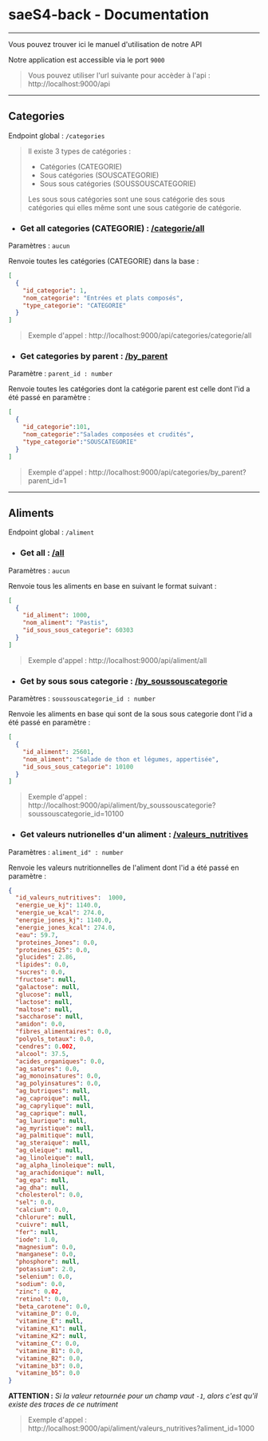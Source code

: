 # saeS4-back - Documentation

---

Vous pouvez trouver ici le manuel d'utilisation de notre API 

Notre application est accessible via le port `9000`
> Vous pouvez utiliser l'url suivante pour accèder à l'api :
> http://localhost:9000/api

---
## Categories

Endpoint global : `/categories`

> Il existe 3 types de catégories : 
> - Catégories (CATEGORIE)
> - Sous catégories (SOUSCATEGORIE)
> - Sous sous catégories (SOUSSOUSCATEGORIE)
> 
> Les sous sous catégories sont une sous catégorie des sous catégories qui elles 
> même sont une sous catégorie de catégorie.


- ### Get all categories (CATEGORIE) : [/categorie/all](http://localhost:9000/api/categories/categorie/all)

Paramètres : `aucun`

Renvoie toutes les catégories (CATEGORIE) dans la base :
```json
[
  {
    "id_categorie": 1,
    "nom_categorie": "Entrées et plats composés",
    "type_categorie": "CATEGORIE"
  }
]
```
> Exemple d'appel : http://localhost:9000/api/categories/categorie/all


- ### Get categories by parent : [/by_parent](http://localhost:9000/api/categories/by_parent?parent_id=1)

Paramètre : `parent_id : number`

Renvoie toutes les catégories dont la catégorie parent est celle dont l'id a été passé en paramètre :
```json
[
  {
    "id_categorie":101,
    "nom_categorie":"Salades composées et crudités",
    "type_categorie":"SOUSCATEGORIE"
  }
]
```
> Exemple d'appel : http://localhost:9000/api/categories/by_parent?parent_id=1


---
## Aliments

Endpoint global : `/aliment`


- ### **Get all :** [/all](http://localhost:9000/api/aliment/all)

Paramètres : `aucun`

Renvoie tous les aliments en base en suivant le format suivant :
```json
[
  {
    "id_aliment": 1000,
    "nom_aliment": "Pastis",
    "id_sous_sous_categorie": 60303
  }
]
```
> Exemple d'appel : http://localhost:9000/api/aliment/all


- ### **Get by sous sous categorie :** [/by_soussouscategorie](http://localhost:9000/api/aliment/by_soussouscategorie?soussouscategorie_id=10100)

Paramètres : `soussouscategorie_id : number`

Renvoie les aliments en base qui sont de la sous sous categorie dont l'id a été passé en paramètre :
```json
[
  {
    "id_aliment": 25601,
    "nom_aliment": "Salade de thon et légumes, appertisée",
    "id_sous_sous_categorie": 10100
  }
]
```
> Exemple d'appel : http://localhost:9000/api/aliment/by_soussouscategorie?soussouscategorie_id=10100


- ### **Get valeurs nutrionelles d'un aliment :** [/valeurs_nutritives](http://localhost:9000/api/aliment/valeurs_nutritives?aliment_id=1000)

Paramètres : `aliment_id" : number`

Renvoie les valeurs nutritionnelles de l'aliment dont l'id a été passé en paramètre :

```json
{
  "id_valeurs_nutritives":  1000,
  "energie_ue_kj": 1140.0,
  "energie_ue_kcal": 274.0,
  "energie_jones_kj": 1140.0,
  "energie_jones_kcal": 274.0,
  "eau": 59.7,
  "proteines_Jones": 0.0,
  "proteines_625": 0.0,
  "glucides": 2.86,
  "lipides": 0.0,
  "sucres": 0.0,
  "fructose": null,
  "galactose": null,
  "glucose": null,
  "lactose": null,
  "maltose": null,
  "saccharose": null,
  "amidon": 0.0,
  "fibres_alimentaires": 0.0,
  "polyols_totaux": 0.0,
  "cendres": 0.002,
  "alcool": 37.5,
  "acides_organiques": 0.0,
  "ag_satures": 0.0,
  "ag_monoinsatures": 0.0,
  "ag_polyinsatures": 0.0,
  "ag_butriques": null,
  "ag_caproique": null,
  "ag_caprylique": null,
  "ag_caprique": null,
  "ag_laurique": null,
  "ag_myristique": null,
  "ag_palmitique": null,
  "ag_steraique": null,
  "ag_oleique": null,
  "ag_linoleique": null,
  "ag_alpha_linoleique": null,
  "ag_arachidonique": null,
  "ag_epa": null,
  "ag_dha": null,
  "cholesterol": 0.0,
  "sel": 0.0,
  "calcium": 0.0,
  "chlorure": null,
  "cuivre": null,
  "fer": null,
  "iode": 1.0,
  "magnesium": 0.0,
  "manganese": 0.0,
  "phosphore": null,
  "potassium": 2.0,
  "selenium": 0.0,
  "sodium": 0.0,
  "zinc": 0.02,
  "retinol": 0.0,
  "beta_carotene": 0.0,
  "vitamine_D": 0.0,
  "vitamine_E": null,
  "vitamine_K1": null,
  "vitamine_K2": null,
  "vitamine_C": 0.0,
  "vitamine_B1": 0.0,
  "vitamine_B2": 0.0,
  "vitamine_b3": 0.0,
  "vitamine_b5": 0.0
}
```
**ATTENTION :** *Si la valeur retournée pour un champ vaut `-1`, alors c'est qu'il existe des traces de ce nutriment*

> Exemple d'appel : http://localhost:9000/api/aliment/valeurs_nutritives?aliment_id=1000
